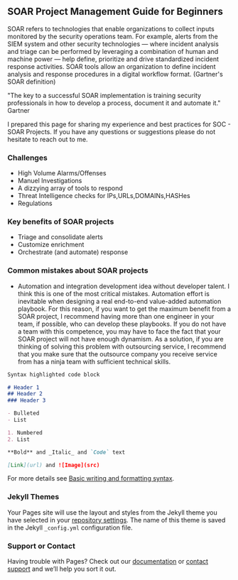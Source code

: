 ## SOAR Project Management Guide for Beginners

SOAR refers to technologies that enable organizations to collect inputs monitored by the security operations team. For example, alerts from the SIEM system and other security technologies — where incident analysis and triage can be performed by leveraging a combination of human and machine power — help define, prioritize and drive standardized incident response activities. SOAR tools allow an organization to define incident analysis and response procedures in a digital workflow format. (Gartner's SOAR definition)

"The key to a successful SOAR implementation is training security
professionals in how to develop a process, document it and
automate it." Gartner


I prepared this page for sharing my experience and best practices for SOC - SOAR Projects. If you have any questions or suggestions please do not hesitate to reach out to me.


### Challenges

- High Volume Alarms/Offenses
- Manuel Investigations
- A dizzying array of tools to respond
- Threat Intelligence checks for IPs,URLs,DOMAINs,HASHes
- Regulations

### Key benefits of SOAR projects

- Triage and consolidate alerts
- Customize enrichment
- Orchestrate (and automate) response

### Common mistakes about SOAR projects
- Automation and integration development idea without developer talent. I think this is one of the most critical mistakes. Automation effort is inevitable when designing a real end-to-end value-added automation playbook. For this reason, if you want to get the maximum benefit from a SOAR project, I recommend having more than one engineer in your team, if possible, who can develop these playbooks. If you do not have a team with this competence, you may have to face the fact that your SOAR project will not have enough dynamism. As a solution, if you are thinking of solving this problem with outsourcing service, I recommend that you make sure that the outsource company you receive service from has a ninja team with sufficient technical skills.


```markdown
Syntax highlighted code block

# Header 1
## Header 2
### Header 3

- Bulleted
- List

1. Numbered
2. List

**Bold** and _Italic_ and `Code` text

[Link](url) and ![Image](src)
```

For more details see [Basic writing and formatting syntax](https://docs.github.com/en/github/writing-on-github/getting-started-with-writing-and-formatting-on-github/basic-writing-and-formatting-syntax).

### Jekyll Themes

Your Pages site will use the layout and styles from the Jekyll theme you have selected in your [repository settings](https://github.com/yukselao/yukselao.github.io/settings/pages). The name of this theme is saved in the Jekyll `_config.yml` configuration file.

### Support or Contact

Having trouble with Pages? Check out our [documentation](https://docs.github.com/categories/github-pages-basics/) or [contact support](https://support.github.com/contact) and we’ll help you sort it out.
